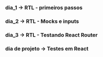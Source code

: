 ### dia_1 -> RTL - primeiros passos

### dia_2 -> RTL - Mocks e inputs

### dia_3 -> RTL - Testando React Router

### dia de projeto -> Testes em React
